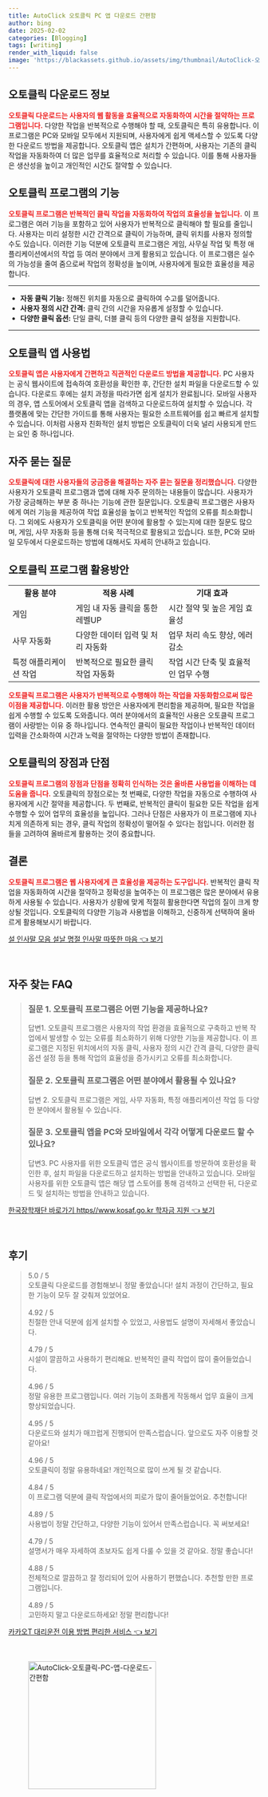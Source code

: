 ```yaml
---
title: AutoClick 오토클릭 PC 앱 다운로드 간편함
author: bing
date: 2025-02-02
categories: [Blogging]
tags: [writing]
render_with_liquid: false
image: 'https://blackassets.github.io/assets/img/thumbnail/AutoClick-오토클릭-PC-앱-다운로드-간편함.webp'
---
```



<h2 id='오토클릭 다운로드 정보'>오토클릭 다운로드 정보</h2>

<p><b><span style="color: #ee2323;">오토클릭 다운로드는 사용자의 웹 활동을 효율적으로 자동화하여 시간을 절약하는 프로그램입니다.</span></b> 다양한 작업을 반복적으로 수행해야 할 때, 오토클릭은 특히 유용합니다. 이 프로그램은 PC와 모바일 모두에서 지원되며, 사용자에게 쉽게 액세스할 수 있도록 다양한 다운로드 방법을 제공합니다. 오토클릭 앱은 설치가 간편하며, 사용자는 기존의 클릭 작업을 자동화하여 더 많은 업무를 효율적으로 처리할 수 있습니다. 이를 통해 사용자들은 생산성을 높이고 개인적인 시간도 절약할 수 있습니다.</p>

<h2 id='오토클릭 프로그램의 기능'>오토클릭 프로그램의 기능</h2>

<p><b><span style="color: #ee2323;">오토클릭 프로그램은 반복적인 클릭 작업을 자동화하여 작업의 효율성을 높입니다.</span></b> 이 프로그램은 여러 기능을 포함하고 있어 사용자가 반복적으로 클릭해야 할 필요를 줄입니다. 사용자는 미리 설정한 시간 간격으로 클릭이 가능하며, 클릭 위치를 사용자 정의할 수도 있습니다. 이러한 기능 덕분에 오토클릭 프로그램은 게임, 사무실 작업 및 특정 애플리케이션에서의 작업 등 여러 분야에서 크게 활용되고 있습니다. 이 프로그램은 실수의 가능성을 줄여 줌으로써 작업의 정확성을 높이며, 사용자에게 필요한 효율성을 제공합니다.</p>

<hr />

<ul>
    <li><b>자동 클릭 기능:</b> 정해진 위치를 자동으로 클릭하여 수고를 덜어줍니다.</li>
    <li><b>사용자 정의 시간 간격:</b> 클릭 간의 시간을 자유롭게 설정할 수 있습니다.</li>
    <li><b>다양한 클릭 옵션:</b> 단일 클릭, 더블 클릭 등의 다양한 클릭 설정을 지원합니다.</li>
</ul>

<hr />

<h2 id='오토클릭 앱 사용법'>오토클릭 앱 사용법</h2>

<p><b><span style="color: #ee2323;">오토클릭 앱은 사용자에게 간편하고 직관적인 다운로드 방법을 제공합니다.</span></b> PC 사용자는 공식 웹사이트에 접속하여 호환성을 확인한 후, 간단한 설치 파일을 다운로드할 수 있습니다. 다운로드 후에는 설치 과정을 따라가면 쉽게 설치가 완료됩니다. 모바일 사용자의 경우, 앱 스토어에서 오토클릭 앱을 검색하고 다운로드하여 설치할 수 있습니다. 각 플랫폼에 맞는 간단한 가이드를 통해 사용자는 필요한 소프트웨어를 쉽고 빠르게 설치할 수 있습니다. 이처럼 사용자 친화적인 설치 방법은 오토클릭이 더욱 널리 사용되게 만드는 요인 중 하나입니다.</p>

<h2 id='자주 묻는 질문'>자주 묻는 질문</h2>

<p><b><span style="color: #ee2323;">오토클릭에 대한 사용자들의 궁금증을 해결하는 자주 묻는 질문을 정리했습니다.</span></b> 다양한 사용자가 오토클릭 프로그램과 앱에 대해 자주 문의하는 내용들이 많습니다. 사용자가 가장 궁금해하는 부분 중 하나는 기능에 관한 질문입니다. 오토클릭 프로그램은 사용자에게 여러 기능을 제공하여 작업 효율성을 높이고 반복적인 작업의 오류를 최소화합니다. 그 외에도 사용자가 오토클릭을 어떤 분야에 활용할 수 있는지에 대한 질문도 많으며, 게임, 사무 자동화 등을 통해 더욱 적극적으로 활용되고 있습니다. 또한, PC와 모바일 모두에서 다운로드하는 방법에 대해서도 자세히 안내하고 있습니다.</p>

<h2 id='오토클릭 프로그램 활용방안'>오토클릭 프로그램 활용방안</h2>

<table>
    <tr>
        <td style="text-align: center; height: 17px;"><b>활용 분야</b></td>
        <td style="text-align: center; height: 17px;"><b>적용 사례</b></td>
        <td style="text-align: center; height: 17px;"><b>기대 효과</b></td>
    </tr>
    <tr>
        <td>게임</td>
        <td>게임 내 자동 클릭을 통한 레벨UP</td>
        <td>시간 절약 및 높은 게임 효율성</td>
    </tr>
    <tr>
        <td>사무 자동화</td>
        <td>다양한 데이터 입력 및 처리 자동화</td>
        <td>업무 처리 속도 향상, 에러 감소</td>
    </tr>
    <tr>
        <td>특정 애플리케이션 작업</td>
        <td>반복적으로 필요한 클릭 작업 자동화</td>
        <td>작업 시간 단축 및 효율적인 업무 수행</td>
    </tr>
</table>

<p><b><span style="color: #ee2323;">오토클릭 프로그램은 사용자가 반복적으로 수행해야 하는 작업을 자동화함으로써 많은 이점을 제공합니다.</span></b> 이러한 활용 방안은 사용자에게 편리함을 제공하며, 필요한 작업을 쉽게 수행할 수 있도록 도와줍니다. 여러 분야에서의 효율적인 사용은 오토클릭 프로그램이 사랑받는 이유 중 하나입니다. 연속적인 클릭이 필요한 작업이나 반복적인 데이터 입력을 간소화하여 시간과 노력을 절약하는 다양한 방법이 존재합니다.</p>

<h2 id='오토클릭의 장점과 단점'>오토클릭의 장점과 단점</h2>

<p><b><span style="color: #ee2323;">오토클릭 프로그램의 장점과 단점을 정확히 인식하는 것은 올바른 사용법을 이해하는 데 도움을 줍니다.</span></b> 오토클릭의 장점으로는 첫 번째로, 다양한 작업을 자동으로 수행하여 사용자에게 시간 절약을 제공합니다. 두 번째로, 반복적인 클릭이 필요한 모든 작업을 쉽게 수행할 수 있어 업무의 효율성을 높입니다. 그러나 단점은 사용자가 이 프로그램에 지나치게 의존하게 되는 경우, 클릭 작업의 정확성이 떨어질 수 있다는 점입니다. 이러한 점들을 고려하여 올바르게 활용하는 것이 중요합니다.</p>

<h2 id='결론'>결론</h2>

<p><b><span style="color: #ee2323;">오토클릭 프로그램은 웹 사용자에게 큰 효율성을 제공하는 도구입니다.</span></b> 반복적인 클릭 작업을 자동화하여 시간을 절약하고 정확성을 높여주는 이 프로그램은 많은 분야에서 유용하게 사용될 수 있습니다. 사용자가 상황에 맞게 적절히 활용한다면 작업의 질이 크게 향상될 것입니다. 오토클릭의 다양한 기능과 사용법을 이해하고, 신중하게 선택하여 올바르게 활용해보시기 바랍니다.</p>


<p><a class="click-button" title="설 인사말 모음 설날 명절 인사말 따뜻한 마음" href="https://blackassets.github.io/posts/%EC%84%A4-%EC%9D%B8%EC%82%AC%EB%A7%90-%EB%AA%A8%EC%9D%8C-%EC%84%A4%EB%82%A0-%EB%AA%85%EC%A0%88-%EC%9D%B8%EC%82%AC%EB%A7%90-%EB%94%B0%EB%9C%BB%ED%95%9C-%EB%A7%88%EC%9D%8C/" rel="dofollow">설 인사말 모음 설날 명절 인사말 따뜻한 마음 👈 보기</a></p><br>
<h2 id='자주_찾는_FAQ'>자주 찾는 FAQ</h2>
<div itemscope="" itemtype="https://schema.org/FAQPage"> 
<blockquote> 
<div itemscope="" itemprop="mainEntity" itemtype="https://schema.org/Question"> 
<h3 itemprop="name">질문 1. 오토클릭 프로그램은 어떤 기능을 제공하나요?</h3> 
<div itemscope="" itemprop="acceptedAnswer" itemtype="https://schema.org/Answer"> 
<span itemprop="text"> 
<p>답변1. 오토클릭 프로그램은 사용자의 작업 환경을 효율적으로 구축하고 반복 작업에서 발생할 수 있는 오류를 최소화하기 위해 다양한 기능을 제공합니다. 이 프로그램은 지정된 위치에서의 자동 클릭, 사용자 정의 시간 간격 클릭, 다양한 클릭 옵션 설정 등을 통해 작업의 효율성을 증가시키고 오류를 최소화합니다.</p> 
</span> 
</div> 
</div> 

<div itemscope="" itemprop="mainEntity" itemtype="https://schema.org/Question"> 
<h3 itemprop="name">질문 2. 오토클릭 프로그램은 어떤 분야에서 활용될 수 있나요?</h3> 
<div itemscope="" itemprop="acceptedAnswer" itemtype="https://schema.org/Answer"> 
<span itemprop="text"> 
<p>답변 2. 오토클릭 프로그램은 게임, 사무 자동화, 특정 애플리케이션 작업 등 다양한 분야에서 활용될 수 있습니다.</p> 
</span> 
</div> 
</div> 

<div itemscope="" itemprop="mainEntity" itemtype="https://schema.org/Question"> 
<h3 itemprop="name">질문 3. 오토클릭 앱을 PC와 모바일에서 각각 어떻게 다운로드 할 수 있나요?</h3> 
<div itemscope="" itemprop="acceptedAnswer" itemtype="https://schema.org/Answer"> 
<span itemprop="text"> 
<p>답변3. PC 사용자를 위한 오토클릭 앱은 공식 웹사이트를 방문하여 호환성을 확인한 후, 설치 파일을 다운로드하고 설치하는 방법을 안내하고 있습니다. 모바일 사용자를 위한 오토클릭 앱은 해당 앱 스토어를 통해 검색하고 선택한 뒤, 다운로드 및 설치하는 방법을 안내하고 있습니다.</p> 
</span> 
</div> 
</div> 
</blockquote> 
</div>
<p><a class="click-button" title="한국장학재단 바로가기 https//www.kosaf.go.kr 학자금 지원" href="https://blackassets.github.io/posts/%ED%95%9C%EA%B5%AD%EC%9E%A5%ED%95%99%EC%9E%AC%EB%8B%A8-%EB%B0%94%EB%A1%9C%EA%B0%80%EA%B8%B0-httpswww.kosaf.go.kr-%ED%95%99%EC%9E%90%EA%B8%88-%EC%A7%80%EC%9B%90/" rel="dofollow">한국장학재단 바로가기 https//www.kosaf.go.kr 학자금 지원 👈 보기</a></p><br>
<h2 id='후기'>후기</h2>
<div itemscope itemtype="https://schema.org/Product">
  <blockquote>
  <div itemprop="review" itemscope itemtype="https://schema.org/Review">
      <div itemprop="reviewRating" itemscope itemtype="https://schema.org/Rating"> <span itemprop="ratingValue">5.0</span> / <span itemprop="bestRating">5</span> </div>
      <span itemprop="reviewBody">오토클릭 다운로드를 경험해보니 정말 좋았습니다! 설치 과정이 간단하고, 필요한 기능이 모두 잘 갖춰져 있었어요.</span>
  </div>
  <br>
  <div itemprop="review" itemscope itemtype="https://schema.org/Review">
      <div itemprop="reviewRating" itemscope itemtype="https://schema.org/Rating"> <span itemprop="ratingValue">4.92</span> / <span itemprop="bestRating">5</span> </div>
      <span itemprop="reviewBody">친절한 안내 덕분에 쉽게 설치할 수 있었고, 사용법도 설명이 자세해서 좋았습니다.</span>
  </div>
  <br>
  <div itemprop="review" itemscope itemtype="https://schema.org/Review">
      <div itemprop="reviewRating" itemscope itemtype="https://schema.org/Rating"> <span itemprop="ratingValue">4.79</span> / <span itemprop="bestRating">5</span> </div>
      <span itemprop="reviewBody">시설이 깔끔하고 사용하기 편리해요. 반복적인 클릭 작업이 많이 줄어들었습니다.</span>
  </div>
  <br>
  <div itemprop="review" itemscope itemtype="https://schema.org/Review">
      <div itemprop="reviewRating" itemscope itemtype="https://schema.org/Rating"> <span itemprop="ratingValue">4.96</span> / <span itemprop="bestRating">5</span> </div>
      <span itemprop="reviewBody">정말 유용한 프로그램입니다. 여러 기능이 조화롭게 작동해서 업무 효율이 크게 향상되었습니다.</span>
  </div>
  <br>
  <div itemprop="review" itemscope itemtype="https://schema.org/Review">
      <div itemprop="reviewRating" itemscope itemtype="https://schema.org/Rating"> <span itemprop="ratingValue">4.95</span> / <span itemprop="bestRating">5</span> </div>
      <span itemprop="reviewBody">다운로드와 설치가 매끄럽게 진행되어 만족스럽습니다. 앞으로도 자주 이용할 것 같아요!</span>
  </div>
  <br>
  <div itemprop="review" itemscope itemtype="https://schema.org/Review">
      <div itemprop="reviewRating" itemscope itemtype="https://schema.org/Rating"> <span itemprop="ratingValue">4.96</span> / <span itemprop="bestRating">5</span> </div>
      <span itemprop="reviewBody">오토클릭이 정말 유용하네요! 개인적으로 많이 쓰게 될 것 같습니다.</span>
  </div>
  <br>
  <div itemprop="review" itemscope itemtype="https://schema.org/Review">
      <div itemprop="reviewRating" itemscope itemtype="https://schema.org/Rating"> <span itemprop="ratingValue">4.84</span> / <span itemprop="bestRating">5</span> </div>
      <span itemprop="reviewBody">이 프로그램 덕분에 클릭 작업에서의 피로가 많이 줄어들었어요. 추천합니다!</span>
  </div>
  <br>
  <div itemprop="review" itemscope itemtype="https://schema.org/Review">
      <div itemprop="reviewRating" itemscope itemtype="https://schema.org/Rating"> <span itemprop="ratingValue">4.89</span> / <span itemprop="bestRating">5</span> </div>
      <span itemprop="reviewBody">사용법이 정말 간단하고, 다양한 기능이 있어서 만족스럽습니다. 꼭 써보세요!</span>
  </div>
  <br>
  <div itemprop="review" itemscope itemtype="https://schema.org/Review">
      <div itemprop="reviewRating" itemscope itemtype="https://schema.org/Rating"> <span itemprop="ratingValue">4.79</span> / <span itemprop="bestRating">5</span> </div>
      <span itemprop="reviewBody">설명서가 매우 자세하여 초보자도 쉽게 다룰 수 있을 것 같아요. 정말 좋습니다!</span>
  </div>
  <br>
  <div itemprop="review" itemscope itemtype="https://schema.org/Review">
      <div itemprop="reviewRating" itemscope itemtype="https://schema.org/Rating"> <span itemprop="ratingValue">4.88</span> / <span itemprop="bestRating">5</span> </div>
      <span itemprop="reviewBody">전체적으로 깔끔하고 잘 정리되어 있어 사용하기 편했습니다. 추천할 만한 프로그램입니다.</span>
  </div>
  <br>
  <div itemprop="review" itemscope itemtype="https://schema.org/Review">
      <div itemprop="reviewRating" itemscope itemtype="https://schema.org/Rating"> <span itemprop="ratingValue">4.89</span> / <span itemprop="bestRating">5</span> </div>
      <span itemprop="reviewBody">고민하지 말고 다운로드하세요! 정말 편리합니다!</span>
  </div>
  </blockquote>
</div>
<p><a class="click-button" title="카카오T 대리운전 이용 방법 편리한 서비스" href="https://blackassets.github.io/posts/%EC%B9%B4%EC%B9%B4%EC%98%A4T-%EB%8C%80%EB%A6%AC%EC%9A%B4%EC%A0%84-%EC%9D%B4%EC%9A%A9-%EB%B0%A9%EB%B2%95-%ED%8E%B8%EB%A6%AC%ED%95%9C-%EC%84%9C%EB%B9%84%EC%8A%A4/" rel="dofollow">카카오T 대리운전 이용 방법 편리한 서비스 👈 보기</a></p><br>
<figure class="image"><img src="https://blackassets.github.io/assets/img/thumbnail/AutoClick-오토클릭-PC-앱-다운로드-간편함.webp" alt="AutoClick-오토클릭-PC-앱-다운로드-간편함" width="256" height="256"></figure>